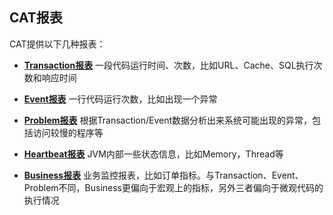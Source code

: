 ## CAT报表

CAT提供以下几种报表：

- **[Transaction报表](transaction.md)**    一段代码运行时间、次数，比如URL、Cache、SQL执行次数和响应时间 

- **[Event报表](event.md)**    一行代码运行次数，比如出现一个异常 

- **[Problem报表](problem.md)**    根据Transaction/Event数据分析出来系统可能出现的异常，包括访问较慢的程序等 

- **[Heartbeat报表](heartbeat.md)**    JVM内部一些状态信息，比如Memory，Thread等

- **[Business报表](business.md)**    业务监控报表，比如订单指标。与Transaction、Event、Problem不同，Business更偏向于宏观上的指标，另外三者偏向于微观代码的执行情况